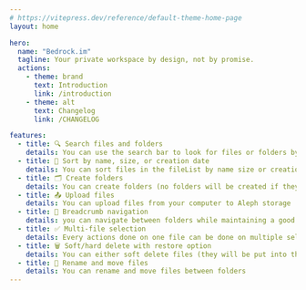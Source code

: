 ```yaml
---
# https://vitepress.dev/reference/default-theme-home-page
layout: home

hero:
  name: "Bedrock.im"
  tagline: Your private workspace by design, not by promise.
  actions:
    - theme: brand
      text: Introduction
      link: /introduction
    - theme: alt
      text: Changelog
      link: /CHANGELOG

features:
  - title: 🔍 Search files and folders
    details: You can use the search bar to look for files or folders by name
  - title: 🧩 Sort by name, size, or creation date
    details: You can sort files in the fileList by name size or creation date
  - title: 🗂️ Create folders
    details: You can create folders (no folders will be created if they do not contain files)
  - title: 📤 Upload files
    details: You can upload files from your computer to Aleph storage
  - title: 🧭 Breadcrumb navigation
    details: you can navigate between folders while maintaining a good url historic
  - title: ✅ Multi-file selection
    details: Every actions done on one file can be done on multiple selected files
  - title: 🗑️ Soft/hard delete with restore option
    details: You can either soft delete files (they will be put into the trash and be deleted 30 days after) or hard delete them
  - title: 📝 Rename and move files
    details: You can rename and move files between folders
---
```

